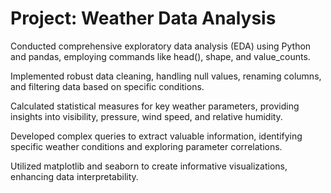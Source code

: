# Project: Weather Data Analysis

Conducted comprehensive exploratory data analysis (EDA) using Python and pandas, employing commands like head(), shape, and value_counts.

Implemented robust data cleaning, handling null values, renaming columns, and filtering data based on specific conditions.

Calculated statistical measures for key weather parameters, providing insights into visibility, pressure, wind speed, and relative humidity.

Developed complex queries to extract valuable information, identifying specific weather conditions and exploring parameter correlations.

Utilized matplotlib and seaborn to create informative visualizations, enhancing data interpretability.
